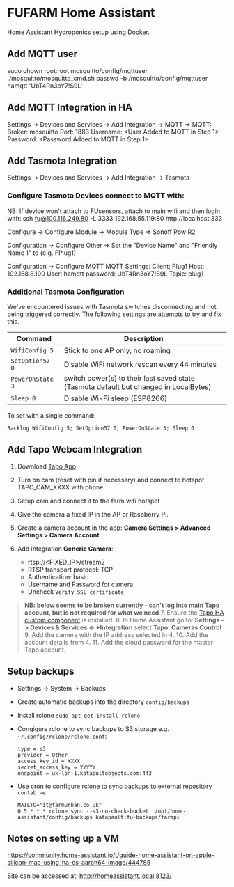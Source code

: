 # FUFARM Home Assistant

Home Assistant Hydroponics setup using Docker.

## Add MQTT user

sudo chown root:root mosquitto/config/mqttuser
./mosquitto/mosquitto_cmd.sh passwd -b /mosquitto/config/mqttuser hamqtt 'UbT4Rn3oY7!S9L'

## Add MQTT Integration in HA

Settings -> Devices and Services -> Add Integration -> MQTT -> MQTT:
Broker: mosquitto
Port: 1883
Username: <User Added to MQTT in Step 1>
Password: <Password Added to MQTT in Step 1>

## Add Tasmota Integration

Settings -> Devices and Services -> Add Integration -> Tasmota

### Configure Tasmota Devices connect to MQTT with:

NB: If device won't attach to FUsensors, attach to main wifi and then login with: ssh fu@100.116.249.80 -L 3333:192.168.55.119:80
http://localhost:333

Configure -> Configure Module -> Module Type
=> Sonoff Pow R2

Configuration -> Configure Other
=> Set the "Device Name" and "Friendly Name 1" to (e.g. FPlug1)

Configuration -> Configure MQTT
MQTT Settings:
Client: Plug1
Host: 192.168.8.100
User: hamqtt
password: UbT4Rn3oY7!S9L
Topic: plug1

### Additional Tasmota Configuration

We've encountered issues with Tasmota switches disconnecting and not being triggered correctly. The following settings are attempts to try and fix this.

| Command          | Description                                                                           |
| ---------------- | ------------------------------------------------------------------------------------- |
| `WifiConfig 5`   | Stick to one AP only, no roaming                                                      |
| `SetOption57 0`  | Disable WiFi network rescan every 44 minutes                                          |
| `PowerOnState 3` | switch power(s) to their last saved state (Tasmota default but changed in LocalBytes) |
| `Sleep 0`        | Disable Wi-Fi sleep (ESP8266)                                                         |

To set with a single command:

`Backlog WifiConfig 5; SetOption57 0; PowerOnState 3; Sleep 0`

## Add Tapo Webcam Integration

1. Download [Tapo App](https://play.google.com/store/apps/details?id=com.tplink.iot&pcampaignid=web_share)
2. Turn on cam (reset with pin if necessary) and connect to hotspot TAPO_CAM_XXXX with phone
3. Setup cam and connect it to the farm wifi hotspot
4. Give the camera a fixed IP in the AP or Raspberry Pi.
5. Create a camera account in the app: **Camera Settings > Advanced Settings > Camera Account**
6. Add integration **Generic Camera**:

   - rtsp://<FIXED_IP>/stream2
   - RTSP transport protocol: TCP
   - Authentication: basic
   - Username and Password for camera.
   - Uncheck `Verify SSL certificate`

> **NB: below seems to be broken currently - can't log into main Tapo account, but is not required for what we need** 7. Ensure the [Tapo HA custom component](https://github.com/JurajNyiri/HomeAssistant-Tapo-Control) is installed. 8. In Home Assistant go to: **Settings -> Devices & Services -> +Integration** select **Tapo: Cameras Control** 9. Add the camera with the IP address selected in 4. 10. Add the account details from 4. 11. Add the cloud password for the master Tapo account.

## Setup backups

- Settings -> System -> Backups
- Create automatic backups into the directory `config/backups`
- Install rclone `sudo apt-get install rclone`
- Congigure rclone to sync backups to S3 storage e.g. `~/.config/rclone/rclone.conf`:

  ```[katapault]
  type = s3
  provider = Other
  access_key_id = XXXX
  secret_access_key = YYYYY
  endpoint = uk-lon-1.katapultobjects.com:443
  ```

- Use cron to configure rclone to sync backups to external repository `contab -e`

  ```# m h  dom mon dow   command
  MAILTO="it@farmurban.co.uk"
  0 5 * * * rclone sync --s3-no-check-bucket  /opt/home-assistant/config/backups katapault:fu-backups/farmpi
  ```

## Notes on setting up a VM

https://community.home-assistant.io/t/guide-home-assistant-on-apple-silicon-mac-using-ha-os-aarch64-image/444785

Site can be accessed at: http://homeassistant.local:8123/
